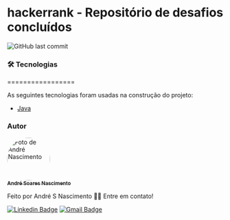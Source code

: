 # hackerrank - Repositório de desafios concluídos

![GitHub last commit](https://img.shields.io/github/last-commit/andre-s-nascimento/hackerrank-java)

### 🛠 Tecnologias

=================

As seguintes tecnologias foram usadas na construção do projeto:

- [Java](https://www.java.com/pt-BR/)

### Autor

<a href="https://app.rocketseat.com.br/me/andre-soares-nascimento-09244">
 <img style="border-radius: 50%;" src="https://avatars.githubusercontent.com/u/45982225?s=460&u=395fcbac3d5a972cc7ada256f3804917b57ef82b&v=4" width="100px;" alt="Foto de André Nascimento"/>
 <br />
 <sub><b>André Soares Nascimento</b></sub></a> <a href="https://app.rocketseat.com.br/me/andre-soares-nascimento-09244" title="Rocketseat"></a>

Feito por André S Nascimento 👋🏽 Entre em contato!

[![Linkedin Badge](https://img.shields.io/badge/-LinkedIn-blue?style=flat-square&logo=Linkedin&logoColor=white&link=https://www.linkedin.com/in/andresoaresnascimento/)](https://www.linkedin.com/in/andresoaresnascimento/) [![Gmail Badge](https://img.shields.io/badge/-GMail-c14438?style=flat-square&logo=Gmail&logoColor=white&link=mailto:andresoaresnascimento@gmail.com)](mailto:andresoaresnascimento@gmail.com)

